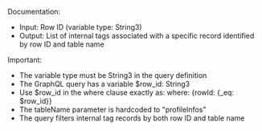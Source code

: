 Documentation:
- Input: Row ID (variable type: String3)
- Output: List of internal tags associated with a specific record identified by row ID and table name

Important:
- The variable type must be String3 in the query definition
- The GraphQL query has a variable $row_id: String3
- Use $row_id in the where clause exactly as: where: {rowId: {_eq: $row_id}}
- The tableName parameter is hardcoded to "profileInfos"
- The query filters internal tag records by both row ID and table name